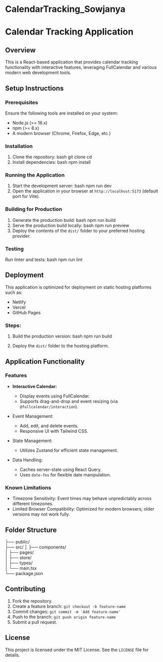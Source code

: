 # CalendarTracking_Sowjanya
# Calendar Tracking Application
## Overview
This is a React-based application that provides calendar tracking functionality with interactive features, leveraging FullCalendar and various modern web development tools.
## Setup Instructions
### Prerequisites
Ensure the following tools are installed on your system:
- Node.js (>= 16.x)
- npm (>= 8.x)
- A modern browser (Chrome, Firefox, Edge, etc.)
### Installation
1. Clone the repository:
   bash
   git clone <repository-url>
   cd <repository-folder>
2. Install dependencies:
   bash
   npm install
  
### Running the Application
1. Start the development server:
   bash
   npm run dev
2. Open the application in your browser at `http://localhost:5173` (default port for Vite).

### Building for Production
1. Generate the production build:
   bash
   npm run build
2. Serve the production build locally:
   bash
   npm run preview
3. Deploy the contents of the `dist/` folder to your preferred hosting provider.

### Testing
Run linter and tests:
bash
npm run lint
## Deployment
This application is optimized for deployment on static hosting platforms such as:
- Netlify
- Vercel
- GitHub Pages
### Steps:
1. Build the production version:
   bash
   npm run build
  
2. Deploy the `dist/` folder to the hosting platform.
## Application Functionality
### Features
- **Interactive Calendar:** 
  - Display events using FullCalendar.
  - Supports drag-and-drop and event resizing (via `@fullcalendar/interaction`).

- Event Management:
  - Add, edit, and delete events.
  - Responsive UI with Tailwind CSS.

- State Management:
  - Utilizes Zustand for efficient state management.

- Data Handling:
  - Caches server-state using React Query.
  - Uses `date-fns` for flexible date manipulation.

### Known Limitations
- Timezone Sensitivity: Event times may behave unpredictably across different timezones.
- Limited Browser Compatibility: Optimized for modern browsers; older versions may not work fully.

## Folder Structure
├── public/           
├── src/
│   ├── components/   
│   ├── pages/       
│   ├── store/        
│   ├── types/        
│   └── main.tsx      
└── package.json      
## Contributing
1. Fork the repository.
2. Create a feature branch: `git checkout -b feature-name`
3. Commit changes: `git commit -m 'Add feature-name'`
4. Push to the branch: `git push origin feature-name`
5. Submit a pull request.
## License
This project is licensed under the MIT License. See the `LICENSE` file for details.


